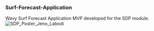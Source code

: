 ### Surf-Forecast-Application
Wavy Surf Forecast Application MVP developed for the SDP module.
![SDP_Poster_Jeno_Labodi](https://github.com/J-Labodi/Surf-Forecast-Application/assets/79979904/8acb26eb-9244-4f87-9850-423407ce9a1e)
